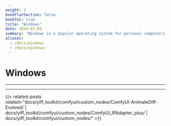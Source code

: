 ```yaml
---
weight: 3
bookFlatSection: false
bookToC: true
title: "Windows"
date: 2024-01-03
summary: "Windows is a popular operating system for personal computers. This section provides guides and tips for using Windows effectively."
aliases:
  - /docs/windows
  - /docs/windows/
---
```


<!--markdownlint-disable MD025 MD033 MD038 -->

# Windows

---

---

{{< related-posts related="docs/yiff_toolkit/comfyui/custom_nodes/ComfyUI-AnimateDiff-Evolved/ | docs/yiff_toolkit/comfyui/custom_nodes/ComfyUI_IPAdapter_plus/ | docs/yiff_toolkit/comfyui/custom_nodes/" >}}
